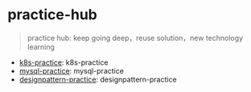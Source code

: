 # practice-hub
> practice hub: keep going deep，reuse solution，new technology learning


- [k8s-practice](https://github.com/xiaozhiliaoo/k8s-practice): k8s-practice
- [mysql-practice](https://github.com/xiaozhiliaoo/mysql-practice): mysql-practice
- [designpattern-practice](https://github.com/xiaozhiliaoo/designpattern-practice): designpattern-practice